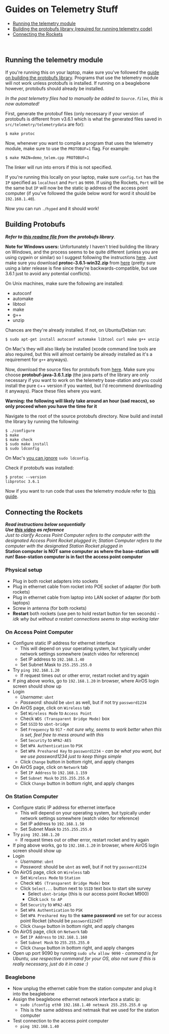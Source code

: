 # Guides on Telemetry Stuff
- [Running the telemetry module](#running-the-telemetry-module)
- [Building the protobufs library (required for running telemetry code)](#building-protobufs)
- [Connecting the Rockets](#connecting-the-rockets)
<br>

## Running the telemetry module
If you're running this on your laptop, make sure you've followed the [guide on building the protobufs library](#building-protobufs). Programs that use the telemetry module will not work unless protobufs is installed. If running on a beaglebone however, protobufs should already be installed.

*In the past telemetry files had to manually be added to `Source.files`, this is now automated!*

First, generate the protobuf files (only necessary if your version of protobufs is different from v3.6.1 which is what the generated files saved in `src/telemetry/telemetrydata` are for):
```
$ make protoc
```

Now, whenever you want to compile a program that uses the telemetry module, make sure to use the `PROTOBUF=1` flag. For example:
```
$ make MAIN=demo_telem.cpp PROTOBUF=1
```
The linker will run into errors if this is not specified.

If you're running this locally on your laptop, make sure `config.txt` has the `IP` specified as `localhost` and `Port` as `9090`. If using the Rockets, `Port` will be the same but `IP` will now be the static ip address of the access point computer (if you've followed the guide below word for word it should be `192.168.1.40`).

Now you can run `./hyped` and it should work!

## Building Protobufs
***Refer to [this readme file](https://github.com/protocolbuffers/protobuf/blob/master/src/README.md) from the protobufs library***.

**Note for Windows users:**
Unfortunately I haven't tried building the library on Windows, and the process seems to be quite different (unless you are using cygwin or similar) so I suggest following the instructions [here](https://github.com/protocolbuffers/protobuf/blob/master/src/README.md#c-installation---windows). Just make sure you download **protoc-3.6.1-win32.zip** from [here](https://github.com/protocolbuffers/protobuf/releases/tag/v3.6.1) (pretty sure using a later release is fine since they're backwards-compatible, but use 3.6.1 just to avoid any potential conflicts).

On Unix machines, make sure the following are installed:
- autoconf
- automake
- libtool
- make
- g++
- unzip

Chances are they're already installed. If not, on Ubuntu/Debian run:
```
$ sudo apt-get install autoconf automake libtool curl make g++ unzip
```

On Mac's they will also likely be installed (xcode command line tools are also required, but this will almost certainly be already installed as it's a requirement for `g++` anyways).

Now, download the source files for protobufs from [here](https://github.com/protocolbuffers/protobuf/releases/tag/v3.6.1). Make sure you choose **protobuf-java-3.6.1.zip** (the java parts of the library are only necessary if you want to work on the telemetry base-station and you could install the pure c++ version if you wanted, but I'd recommend downloading it anyways). Place these files where you want.

**Warning: the following will likely take around an hour (sad reaccs), so only proceed when you have the time for it**

Navigate to the root of the source protobufs directory. Now build and install the library by running the following:
```
$ ./configure
$ make
$ make check
$ sudo make install
$ sudo ldconfig
```
On Mac's [you can ignore](https://github.com/protocolbuffers/protobuf/issues/2570#issuecomment-271358087) `sudo ldconfig`.

Check if protobufs was installed:
```
$ protoc --version
libprotoc 3.6.1
```

Now if you want to run code that uses the telemetry module refer to [this guide](#running-the-telemetry-module).

## Connecting the Rockets
***Read instructions below sequentially***
<br>
***Use [this video](https://www.youtube.com/watch?v=4zKNIveuCxM&feature=youtu.be) as reference***
<br>
*Just to clarify Access Point Computer refers to the computer with the designated Access Point Rocket plugged in; Station Computer refers to the computer with the designated Station Rocket plugged in*
<br>
**Station computer is NOT same computer as where the base-station will run! Base-station computer is in fact the access point computer**
<br>

### Physical setup
- Plug in both rocket adapters into sockets
- Plug in ethernet cable from rocket into POE socket of adapter (for both rockets)
- Plug in ethernet cable from laptop into LAN socket of adapter (for both laptops)
- Screw in antenna (for both rockets)
- **Restart** both rockets (use pen to hold restart button for ten seconds) - *idk why but without a restart connections seems to stop working later*

### On Access Point Computer
- Configure static IP address for ethernet interface
  - This will depend on your operating system, but typically under network settings somewhere (watch video for reference)
  - Set IP address to `192.168.1.40`
  - Set Subnet Mask to `255.255.255.0`
- Try `ping 192.168.1.20`
  - If request times out or other error, restart rocket and try again
- If ping above works, go to `192.168.1.20` in browser, where AirOS login screen should show up
- Login
  - *Username*: `ubnt`
  - *Password*: should be `ubnt` as well, but if not try `password1234`
- On AirOS page, click on `Wireless` tab
  - Set `Wireless Mode` to `Access Point`
  - Check `WDS (Transparent Bridge Mode)` box
  - Set `SSID` to `ubnt-bridge`
  - Set `Frequency` to `917` - *not sure why, seems to work better when this is set, feel free to mess around with this*
  - Set `Security` to `WPA2-AES`
  - Set `WPA Authentication` to `PSK`
  - Set `WPA Preshared Key` to `password1234` - *can be what you want, but we use password1234 just to keep things simple*
  - Click `Change` button in bottom right, and apply changes
- On AirOS page, click on `Network` tab
  - Set `IP Address` to `192.168.1.159`
  - Set `Subnet Mask` to `255.255.255.0`
  - Click `Change` button in bottom right, and apply changes
 
### On Station Computer
- Configure static IP address for ethernet interface
  - This will depend on your operating system, but typically under network settings somewhere (watch video for reference)
  - Set IP address to `192.168.1.50`
  - Set Subnet Mask to `255.255.255.0`
- Try `ping 192.168.1.20`
  - If request times out or other error, restart rocket and try again
- If ping above works, go to `192.168.1.20` in browser, where AirOS login screen should show up
- Login
  - *Username*: `ubnt`
  - *Password*: should be `ubnt` as well, but if not try `password1234`
- On AirOS page, click on `Wireless` tab
  - Set `Wireless Mode` to `Station`
  - Check `WDS (Transparent Bridge Mode)` box
  - Click `Select...` button next to `SSID` text box to start site survey
    - Select `ubnt-bridge` (this is our access point Rocket M900)
    - Click `Lock to AP`
  - Set `Security` to `WPA2-AES`
  - Set `WPA Authentication` to `PSK`
  - Set `WPA Preshared Key` to the **same password** we set for our access point Rocket (should be `password1234`)!!
  - Click `Change` button in bottom right, and apply changes
- On AirOS page, click on `Network` tab
  - Set `IP Address` to `192.168.1.160`
  - Set `Subnet Mask` to `255.255.255.0`
  - Click `Change` button in bottom right, and apply changes
- Open up port 9090 by running `sudo ufw allow 9090` - *command is for Ubuntu, use respective command for your OS, also not sure if this is really necessary, just do it in case :)*

### Beaglebone
- Now unplug the ethernet cable from the station computer and plug it into the beaglebone
- Assign the beaglebone ethernet network interface a static ip:
  - `sudo ifconfig eth0 192.168.1.40 netmask 255.255.255.0 up`
  - This is the same address and netmask that we used for the station computer
- Test connection to the access point computer
  - `ping 192.168.1.40`
